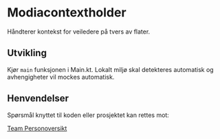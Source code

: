 # Modiacontextholder

Håndterer kontekst for veiledere på tvers av flater.

## Utvikling

Kjør `main` funksjonen i Main.kt. Lokalt miljø skal detekteres automatisk og avhengigheter vil
mockes automatisk.

## Henvendelser

Spørsmål knyttet til koden eller prosjektet kan rettes mot:

[Team Personoversikt](https://github.com/navikt/info-team-personoversikt)
